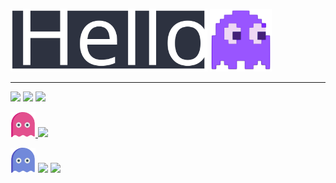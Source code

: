 <img height="100px" src="./images/hello.svg"> <img height="100px" src="./images/pacman.svg"> 

---

<img src="https://img.shields.io/badge/I'm a-black?style=for-the-badge"> <img src="https://img.shields.io/badge/Linux-FCC624?style=for-the-badge&logo=linux&logoColor=black"> <img src="https://img.shields.io/badge/user.-black?style=for-the-badge">

<a href="https://www.instagram.com/totoro_ghost/"><img height="40px" src="./images/ghost-pink.svg"> <img src="https://img.shields.io/badge/Instagram-E4405F?style=for-the-badge&logo=instagram&logoColor=white"></a>

<img height="40px" src="./images/ghost-violet.svg"> <img src="https://img.shields.io/badge/Discord-7289DA?style=for-the-badge&logo=discord&logoColor=white"> <img src="https://img.shields.io/badge/totoro%237044-7289da?style=for-the-badge">